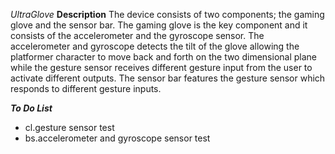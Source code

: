*UltraGlove*
**Description**
The device consists of two components; the gaming glove and the sensor bar. The gaming glove is the key component and it consists of the accelerometer and the gyroscope sensor. The accelerometer and gyroscope detects the tilt of the glove allowing the platformer character to move back and forth on the two dimensional plane while the gesture sensor receives different gesture input from the user to activate different outputs. The sensor bar features the gesture sensor which responds to different gesture inputs.

***To Do List***
- cl.gesture sensor test 
- bs.accelerometer and gyroscope sensor test
